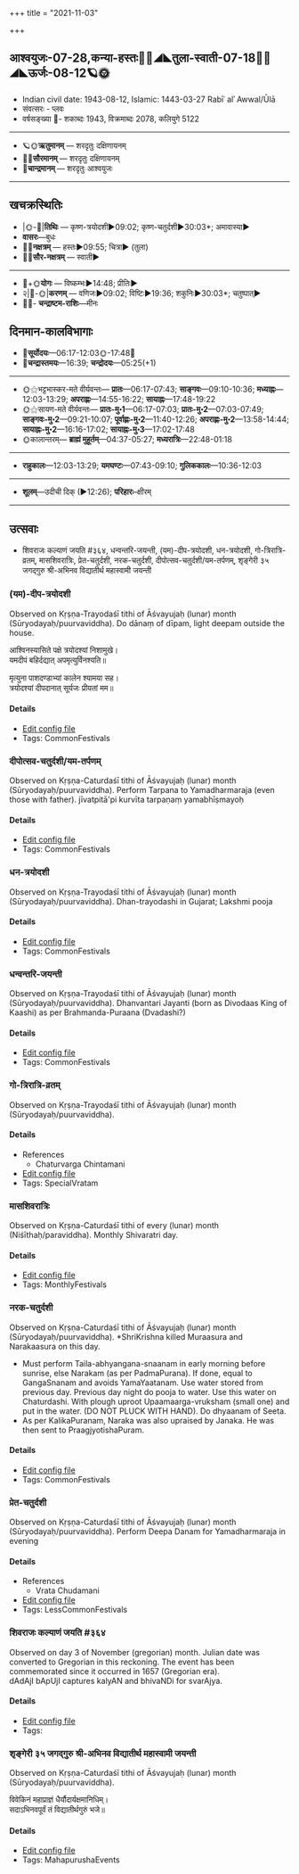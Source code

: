 +++
title = "2021-11-03"

+++
## आश्वयुजः-07-28,कन्या-हस्तः🌛🌌◢◣तुला-स्वाती-07-18🌌🌞◢◣ऊर्जः-08-12🪐🌞
- Indian civil date: 1943-08-12, Islamic: 1443-03-27 Rabīʿ alʾ Awwal/Ūlā
- संवत्सरः - प्लवः
- वर्षसङ्ख्या 🌛- शकाब्दः 1943, विक्रमाब्दः 2078, कलियुगे 5122
___________________
- 🪐🌞**ऋतुमानम्** — शरदृतुः दक्षिणायनम्
- 🌌🌞**सौरमानम्** — शरदृतुः दक्षिणायनम्
- 🌛**चान्द्रमानम्** — शरदृतुः आश्वयुजः
___________________


## खचक्रस्थितिः
- |🌞-🌛|**तिथिः** — कृष्ण-त्रयोदशी►09:02; कृष्ण-चतुर्दशी►30:03*; अमावास्या►  
- **वासरः**—बुधः  
- 🌌🌛**नक्षत्रम्** — हस्तः►09:55; चित्रा► (तुला)  
- 🌌🌞**सौर-नक्षत्रम्** — स्वाती►  
___________________
- 🌛+🌞**योगः** — विष्कम्भः►14:48; प्रीतिः►  
- २|🌛-🌞|**करणम्** — वणिजः►09:02; विष्टिः►19:36; शकुनिः►30:03*; चतुष्पात्►  
- 🌌🌛- **चन्द्राष्टम-राशिः**—मीनः  


## दिनमान-कालविभागाः
- 🌅**सूर्योदयः**—06:17-12:03🌞️-17:48🌇  
- 🌛**चन्द्रास्तमयः**—16:39; **चन्द्रोदयः**—05:25(+1)  
___________________
- 🌞⚝भट्टभास्कर-मते वीर्यवन्तः— **प्रातः**—06:17-07:43; **साङ्गवः**—09:10-10:36; **मध्याह्नः**—12:03-13:29; **अपराह्णः**—14:55-16:22; **सायाह्नः**—17:48-19:22  
- 🌞⚝सायण-मते वीर्यवन्तः— **प्रातः-मु॰1**—06:17-07:03; **प्रातः-मु॰2**—07:03-07:49; **साङ्गवः-मु॰2**—09:21-10:07; **पूर्वाह्णः-मु॰2**—11:40-12:26; **अपराह्णः-मु॰2**—13:58-14:44; **सायाह्नः-मु॰2**—16:16-17:02; **सायाह्नः-मु॰3**—17:02-17:48  
- 🌞कालान्तरम्— **ब्राह्मं मुहूर्तम्**—04:37-05:27; **मध्यरात्रिः**—22:48-01:18  
___________________
- **राहुकालः**—12:03-13:29; **यमघण्टः**—07:43-09:10; **गुलिककालः**—10:36-12:03  
___________________
- **शूलम्**—उदीची दिक् (►12:26); **परिहारः**–क्षीरम्  
___________________

## उत्सवाः
- शिवराजः कल्याणं जयति #३६४, धन्वन्तरि-जयन्ती, (यम)-दीप-त्रयोदशी, धन-त्रयोदशी, गो-त्रिरात्रि-व्रतम्, मासशिवरात्रिः, प्रेत-चतुर्दशी, नरक-चतुर्दशी, दीपोत्सव-चतुर्दशी/यम-तर्पणम्, शृङ्गेरी ३५ जगद्गुरु श्री-अभिनव विद्यातीर्थ महास्वामी जयन्ती
### (यम)-दीप-त्रयोदशी

Observed on Kṛṣṇa-Trayodaśī tithi of Āśvayujaḥ (lunar) month (Sūryodayaḥ/puurvaviddha). Do dānaṃ of dīpam, light deepam outside the house.

आश्विनस्यासिते पक्षे त्रयोदश्यां निशामुखे।  
यमदीपं बहिर्दद्यात् अपमृत्युर्विनश्यति॥  
  
मृत्युना पाशदण्डाभ्यां कालेन श्यामया सह।  
त्रयोदश्यां दीपदानात् सूर्यजः प्रीयतां मम॥



#### Details
- [Edit config file](https://github.com/jyotisham/adyatithi/tree/master/general/lunar_month/tithi/07/28/%28yama%29-dIpa-trayOdazI.toml)
- Tags: CommonFestivals


### दीपोत्सव-चतुर्दशी/यम-तर्पणम्

Observed on Kṛṣṇa-Caturdaśī tithi of Āśvayujaḥ (lunar) month (Sūryodayaḥ/puurvaviddha). Perform Tarpana to Yamadharmaraja (even those with father). jīvatpitā'pi kurvīta tarpaṇaṃ yamabhīṣmayoḥ

#### Details
- [Edit config file](https://github.com/jyotisham/adyatithi/tree/master/general/lunar_month/tithi/07/29/dIpOtsava-caturdazI%20or%20yama-tarpaNam.toml)
- Tags: CommonFestivals


### धन-त्रयोदशी

Observed on Kṛṣṇa-Trayodaśī tithi of Āśvayujaḥ (lunar) month (Sūryodayaḥ/puurvaviddha). Dhan-trayodashi in Gujarat; Lakshmi pooja

#### Details
- [Edit config file](https://github.com/jyotisham/adyatithi/tree/master/general/lunar_month/tithi/07/28/dhana-trayOdazI.toml)
- Tags: CommonFestivals


### धन्वन्तरि-जयन्ती

Observed on Kṛṣṇa-Trayodaśī tithi of Āśvayujaḥ (lunar) month (Sūryodayaḥ/puurvaviddha). Dhanvantari Jayanti (born as Divodaas King of Kaashi) as per Brahmanda-Puraana (Dvadashi?)

#### Details
- [Edit config file](https://github.com/jyotisham/adyatithi/tree/master/devatA/vaiShNava/lunar_month/tithi/07/28/dhanvantari~jayantI.toml)
- Tags: CommonFestivals


### गो-त्रिरात्रि-व्रतम्

Observed on Kṛṣṇa-Trayodaśī tithi of Āśvayujaḥ (lunar) month (Sūryodayaḥ/puurvaviddha). 

#### Details
- References
  - Chaturvarga Chintamani
- [Edit config file](https://github.com/jyotisham/adyatithi/tree/master/general/lunar_month/tithi/07/28/gO-trirAtri-vratam~2.toml)
- Tags: SpecialVratam


### मासशिवरात्रिः

Observed on Kṛṣṇa-Caturdaśī tithi of every (lunar) month (Niśīthaḥ/paraviddha). Monthly Shivaratri day.

#### Details
- [Edit config file](https://github.com/jyotisham/adyatithi/tree/master/devatA/shaiva/lunar_month/tithi/00/29/mAsazivarAtriH.toml)
- Tags: MonthlyFestivals


### नरक-चतुर्दशी

Observed on Kṛṣṇa-Caturdaśī tithi of Āśvayujaḥ (lunar) month (Sūryodayaḥ/puurvaviddha). *ShriKrishna killed Muraasura and Narakaasura on this day.
* Must perform Taila-abhyangana-snaanam in early morning before sunrise, else Narakam (as per PadmaPurana). If done, equal to GangaSnanam and avoids YamaYaatanam. Use water stored from previous day. Previous day night do pooja to water. Use this water on Chaturdashi. With plough uproot Upaamaarga-vruksham (small one) and put in the water. (DO NOT PLUCK WITH HAND). Do dhyaanam of Seeta.
* As per KalikaPuranam, Naraka was also upraised by Janaka. He was then sent to PraagjyotishaPuram.

#### Details
- [Edit config file](https://github.com/jyotisham/adyatithi/tree/master/devatA/vaiShNava/lunar_month/tithi/07/29/naraka-caturdazI.toml)
- Tags: CommonFestivals


### प्रेत-चतुर्दशी

Observed on Kṛṣṇa-Caturdaśī tithi of Āśvayujaḥ (lunar) month (Sūryodayaḥ/puurvaviddha). Perform Deepa Danam for Yamadharmaraja in evening

#### Details
- References
  - Vrata Chudamani
- [Edit config file](https://github.com/jyotisham/adyatithi/tree/master/devatA/pitR/lunar_month/tithi/07/29/prEta-caturdazI.toml)
- Tags: LessCommonFestivals


### शिवराजः कल्याणं जयति #३६४

Observed on day 3 of November (gregorian) month. Julian date was converted to Gregorian in this reckoning. The event has been commemorated since it occurred in 1657 (Gregorian era).  
dAdAjI bApUjI captures kalyAN and bhivaNDi for svarAjya.

#### Details
- [Edit config file](https://github.com/jyotisham/adyatithi/tree/master/mahApuruSha/xatra-later/gregorian/day/11/03/shivarAjaH_kalyANaM_jayati.toml)
- Tags: 


### शृङ्गेरी ३५ जगद्गुरु श्री-अभिनव विद्यातीर्थ महास्वामी जयन्ती

Observed on Kṛṣṇa-Caturdaśī tithi of Āśvayujaḥ (lunar) month (Sūryodayaḥ/puurvaviddha). 

विवेकिनं महाप्राज्ञं धैर्यौदार्यक्षमानिधिम्।  
सदाऽभिनवपूर्वं तं विद्यातीर्थगुरुं भजे॥



#### Details
- [Edit config file](https://github.com/jyotisham/adyatithi/tree/master/mahApuruSha/zRGgErI-maTha/lunar_month/tithi/07/29/zRGgErI%2035%20jagadguru%20zrI~abhinava%20vidyAtIrtha%20mahAsvAmI%20jayantI.toml)
- Tags: MahapurushaEvents


